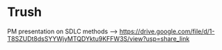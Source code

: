 # Trush

PM presentation on SDLC methods --> https://drive.google.com/file/d/1-T8SZUDt8dsSYYWjyMTQDYktu9KFFW3S/view?usp=share_link

